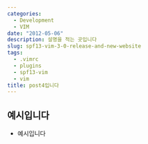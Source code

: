 ```yaml
---
categories:
  - Development
  - VIM
date: "2012-05-06"
description: 설명을 적는 곳입니다
slug: spf13-vim-3-0-release-and-new-website
tags:
  - .vimrc
  - plugins
  - spf13-vim
  - vim
title: post4입니다
---
```


## 예시입니다

- 예시입니다

